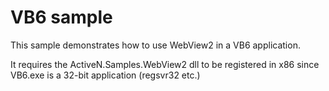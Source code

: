 # VB6 sample
This sample demonstrates how to use WebView2 in a VB6 application.

It requires the ActiveN.Samples.WebView2 dll to be registered in x86 since VB6.exe is a 32-bit application (regsvr32 etc.)